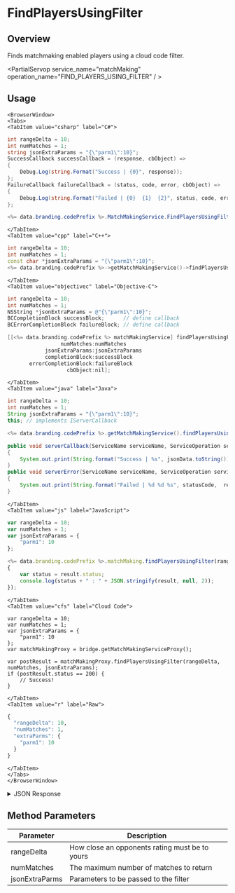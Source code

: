 # FindPlayersUsingFilter
## Overview
Finds matchmaking enabled players using a cloud code filter.

<PartialServop service_name="matchMaking" operation_name="FIND_PLAYERS_USING_FILTER" / >

## Usage

```mdx-code-block
<BrowserWindow>
<Tabs>
<TabItem value="csharp" label="C#">
```

```csharp
int rangeDelta = 10;
int numMatches = 1;
string jsonExtraParams = "{\"parm1\":10}";
SuccessCallback successCallback = (response, cbObject) =>
{
    Debug.Log(string.Format("Success | {0}", response));
};
FailureCallback failureCallback = (status, code, error, cbObject) =>
{
    Debug.Log(string.Format("Failed | {0}  {1}  {2}", status, code, error));
};

<%= data.branding.codePrefix %>.MatchMakingService.FindPlayersUsingFilter(rangeDelta, numMatches, jsonExtraParams, successCallback, failureCallback);
```

```mdx-code-block
</TabItem>
<TabItem value="cpp" label="C++">
```

```cpp
int rangeDelta = 10;
int numMatches = 1;
const char *jsonExtraParams = "{\"parm1\":10}";
<%= data.branding.codePrefix %>->getMatchMakingService()->findPlayersUsingFilter(rangeDelta, numMatches, jsonExtraParams, this);
```

```mdx-code-block
</TabItem>
<TabItem value="objectivec" label="Objective-C">
```

```objectivec
int rangeDelta = 10;
int numMatches = 1;
NSString *jsonExtraParams = @"{\"parm1\":10}";
BCCompletionBlock successBlock;      // define callback
BCErrorCompletionBlock failureBlock; // define callback

[[<%= data.branding.codePrefix %> matchMakingService] findPlayersUsingFilter:rangeDelta
                 numMatches:numMatches
            jsonExtraParams:jsonExtraParams
            completionBlock:successBlock
       errorCompletionBlock:failureBlock
                   cbObject:nil];
```

```mdx-code-block
</TabItem>
<TabItem value="java" label="Java">
```

```java
int rangeDelta = 10;
int numMatches = 1;
String jsonExtraParams = "{\"parm1\":10}";
this; // implements IServerCallback

<%= data.branding.codePrefix %>.getMatchMakingService().findPlayersUsingFilter(rangeDelta, numMatches, jsonExtraParams, this);

public void serverCallback(ServiceName serviceName, ServiceOperation serviceOperation, JSONObject jsonData)
{
    System.out.print(String.format("Success | %s", jsonData.toString()));
}
public void serverError(ServiceName serviceName, ServiceOperation serviceOperation, int statusCode, int reasonCode, String jsonError)
{
    System.out.print(String.format("Failed | %d %d %s", statusCode,  reasonCode, jsonError.toString()));
}
```

```mdx-code-block
</TabItem>
<TabItem value="js" label="JavaScript">
```

```javascript
var rangeDelta = 10;
var numMatches = 1;
var jsonExtraParams = {
    "parm1": 10
};

<%= data.branding.codePrefix %>.matchMaking.findPlayersUsingFilter(rangeDelta, numMatches, jsonExtraParams, result =>
{
	var status = result.status;
	console.log(status + " : " + JSON.stringify(result, null, 2));
});
```

```mdx-code-block
</TabItem>
<TabItem value="cfs" label="Cloud Code">
```

```cfscript
var rangeDelta = 10;
var numMatches = 1;
var jsonExtraParams = {
    "parm1": 10
};
var matchMakingProxy = bridge.getMatchMakingServiceProxy();

var postResult = matchMakingProxy.findPlayersUsingFilter(rangeDelta, numMatches, jsonExtraParams);
if (postResult.status == 200) {
    // Success!
}
```

```mdx-code-block
</TabItem>
<TabItem value="r" label="Raw">
```

```r
{
  "rangeDelta": 10,
  "numMatches": 1,
  "extraParms": {
    "parm1": 10
  }
}
```

```mdx-code-block
</TabItem>
</Tabs>
</BrowserWindow>
```

<details>
<summary>JSON Response</summary>

```json
{
    "status": 200,
    "data": {
        "matchesFound": [
            {
                "pictureUrl": null,
                "playerName": "UserC-1239941736",
                "playerId": "c2b88d3f-2s32-43a6-9a71-0f0157e46505",
                "playerRating": 0,
                "summaryFriendData": null
            },
            {
                "pictureUrl": null,
                "playerName": "UserA-914307852",
                "playerId": "96afefc7-02b2-4148-8d36-c62855d917b6",
                "playerRating": 0,
                "summaryFriendData": null
            }
        ]
    }
}
```
</details>

## Method Parameters
Parameter | Description
--------- | -----------
rangeDelta | How close an opponents rating must be to yours
numMatches | The maximum number of matches to return
jsonExtraParms | Parameters to be passed to the filter


